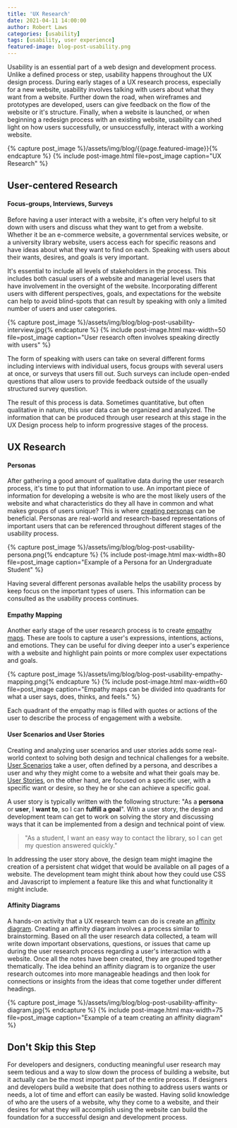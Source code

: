 ```yaml
---
title: 'UX Research'
date: 2021-04-11 14:00:00
author: Robert Laws
categories: [usability]
tags: [usability, user experience]
featured-image: blog-post-usability.png
---
```


Usability is an essential part of a web design and development process. Unlike a defined process or step, usability happens throughout the UX design process.<!-- more --> During early stages of a UX research process, especially for a new website, usability involves talking with users about what they want from a website. Further down the road, when wireframes and prototypes are developed, users can give feedback on the flow of the website or it's structure. Finally, when a website is launched, or when beginning a redesign process with an existing website, usability can shed light on how users successfully, or unsuccessfully, interact with a working website.

{% capture post_image %}/assets/img/blog/{{page.featured-image}}{% endcapture %}
{% include post-image.html file=post_image caption="UX Research" %}

## User-centered Research

#### Focus-groups, Interviews, Surveys

Before having a user interact with a website, it's often very helpful to sit down with users and discuss what they want to get from a website. Whether it be an e-commerce website, a governmental services website, or a university library website, users access each for specific reasons and have ideas about what they want to find on each. Speaking with users about their wants, desires, and goals is very important.

It's essential to include all levels of stakeholders in the process. This includes both casual users of a website and managerial level users that have involvement in the oversight of the website. Incorporating different users with different perspectives, goals, and expectations for the website can help to avoid blind-spots that can result by speaking with only a limited number of users and user categories.

{% capture post_image %}/assets/img/blog/blog-post-usability-interview.jpg{% endcapture %}
{% include post-image.html max-width=50 file=post_image caption="User research often involves speaking directly with users" %}

The form of speaking with users can take on several different forms including interviews with individual users, focus groups with several users at once, or surveys that users fill out. Such surveys can include open-ended questions that allow users to provide feedback outside of the usually structured survey question.

The result of this process is data. Sometimes quantitative, but often qualitative in nature, this user data can be organized and analyzed. The information that can be produced through user research at this stage in the UX Design process help to inform progressive stages of the process.

## UX Research

#### Personas

After gathering a good amount of qualitative data during the user research process, it's time to put that information to use. An important piece of information for developing a website is who are the most likely users of the website and what characteristics do they all have in common and what makes groups of users unique? This is where [creating personas](https://www.usability.gov/how-to-and-tools/methods/personas.html) can be beneficial. Personas are real-world and research-based representations of important users that can be referenced throughout different stages of the usability process.

{% capture post_image %}/assets/img/blog/blog-post-usability-persona.png{% endcapture %}
{% include post-image.html max-width=80 file=post_image caption="Example of a Persona for an Undergraduate Student" %}

Having several different personas available helps the usability process by keep focus on the important types of users. This information can be consulted as the usability process continues.

#### Empathy Mapping

Another early stage of the user research process is to create [empathy maps](https://www.uxbooth.com/articles/empathy-mapping-a-guide-to-getting-inside-a-users-head/). These are tools to capture a user's expressions, intentions, actions, and emotions. They can be useful for diving deeper into a user's experience with a website and highlight pain points or more complex user expectations and goals.

{% capture post_image %}/assets/img/blog/blog-post-usability-empathy-mapping.png{% endcapture %}
{% include post-image.html max-width=60 file=post_image caption="Empathy maps can be divided into quadrants for what a user says, does, thinks, and feels." %}

Each quadrant of the empathy map is filled with quotes or actions of the user to describe the process of engagement with a website.

#### User Scenarios and User Stories

Creating and analyzing user scenarios and user stories adds some real-world context to solving both design and technical challenges for a website. [User Scenarios](https://www.usability.gov/how-to-and-tools/methods/scenarios.html) take a user, often defined by a persona, and describes a user and why they might come to a website and what their goals may be. [User Stories](https://www.atlassian.com/agile/project-management/user-stories), on the other hand, are focused on a specific user, with a specific want or desire, so they he or she can achieve a specific goal.

A user story is typically written with the following structure: "As a **persona** or **user**, I **want to**, so I can **fulfill a goal**". With a user story, the design and development team can get to work on solving the story and discussing ways that it can be implemented from a design and technical point of view.

> "As a student, I want an easy way to contact the library, so I can get my question answered quickly."

In addressing the user story above, the design team might imagine the creation of a persistent chat widget that would be available on all pages of a website. The development team might think about how they could use CSS and Javascript to implement a feature like this and what functionality it might include.

#### Affinity Diagrams

A hands-on activity that a UX research team can do is create an [affinity diagram](https://www.interaction-design.org/literature/article/affinity-diagrams-learn-how-to-cluster-and-bundle-ideas-and-facts). Creating an affinity diagram involves a process similar to brainstorming. Based on all the user research data collected, a team will write down important observations, questions, or issues that came up during the user research process regarding a user's interaction with a website. Once all the notes have been created, they are grouped together thematically. The idea behind an affinity diagram is to organize the user research outcomes into more manageable headings and then look for connections or insights from the ideas that come together under different headings.

{% capture post_image %}/assets/img/blog/blog-post-usability-affinity-diagram.jpg{% endcapture %}
{% include post-image.html max-width=75 file=post_image caption="Example of a team creating an affinity diagram" %}

## Don't Skip this Step

For developers and designers, conducting meaningful user research may seem tedious and a way to slow down the process of building a website, but it actually can be the most important part of the entire process. If designers and developers build a website that does nothing to address users wants or needs, a lot of time and effort can easily be wasted. Having solid knowledge of who are the users of a website, why they come to a website, and their desires for what they will accomplish using the website can build the foundation for a successful design and development process.
